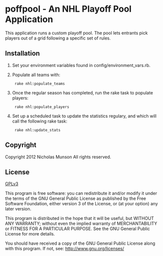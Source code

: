 # poffpool - An NHL Playoff Pool Application

This application runs a custom playoff pool.  The pool lets entrants pick players out of a grid following a 
specific set of rules.  

## Installation

1. Set your environment variables found in config/environment_vars.rb.

2. Populate all teams with:

        rake nhl:populate_teams

3. Once the regular season has completed, run the rake task to populate players:

        rake nhl:populate_players

4. Set up a scheduled task to update the statistics regulary, and which will call the following rake task:

        rake nhl:update_stats

## Copyright

Copyright 2012 Nicholas Munson
All rights reserved.

## License

[GPLv3](http://www.gnu.org/licenses/gpl-3.0.html)

This program is free software: you can redistribute it and/or modify
it under the terms of the GNU General Public License as published by
the Free Software Foundation, either version 3 of the License, or
(at your option) any later version.

This program is distributed in the hope that it will be useful,
but WITHOUT ANY WARRANTY; without even the implied warranty of
MERCHANTABILITY or FITNESS FOR A PARTICULAR PURPOSE.  See the
GNU General Public License for more details.

You should have received a copy of the GNU General Public License
along with this program.  If not, see: http://www.gnu.org/licenses/